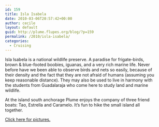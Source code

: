 ```yaml
---
id: 159
title: Isla Isabela
date: 2010-03-06T20:57:42+00:00
author: cecile
layout: default
guid: http://plume.flupes.org/blog/?p=159
permalink: /2010/isla-isabela/
categories:
  - Cruising
---
```

Isla Isabela is a national wildlife preserve. A paradise for frigate-birds, brown & blue-footed boobies, iguanas, and a very rich marine life. Never before have we been able to observe birds and nets so easily, because of their density and the fact that they are not afraid of humans (assuming you keep reasonable distance). They may also be used to live in harmony with the students from Guadalaraja who come here to study land and marine wildlife.

At the island south anchorage Plume enjoys the company of three friend boats: Tao, Estrella and Caramelo. It&#8217;s fun to hike the small island all together.

[Click here for pictures.](http://plume.flupes.org/gallery/index.php?level=album&id=34)
